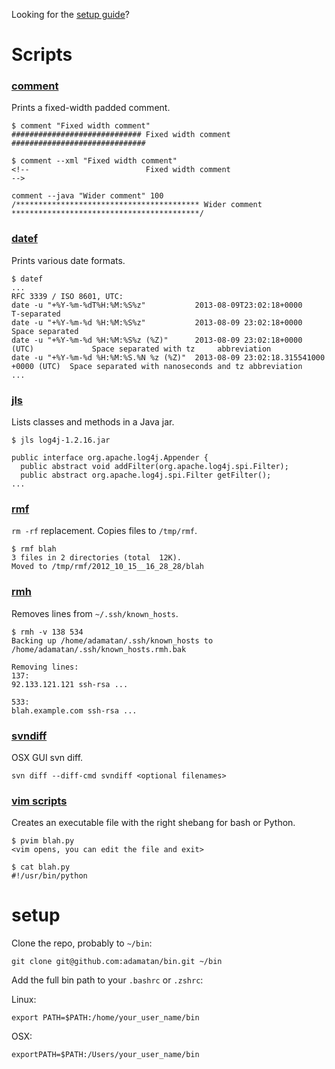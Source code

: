 Looking for the [setup guide](#setup)?

# Scripts

### [comment](https://github.com/adamatan/bin/tree/master/scripts/comment)

Prints a fixed-width padded comment.

    $ comment "Fixed width comment"
    ############################# Fixed width comment ##############################
        
    $ comment --xml "Fixed width comment"
    <!--                          Fixed width comment                            -->
    
    comment --java "Wider comment" 100
    /***************************************** Wider comment ******************************************/

### [datef](https://github.com/adamatan/bin/tree/master/scripts/datef)

Prints various date formats.

    $ datef
    ...
    RFC 3339 / ISO 8601, UTC:
    date -u "+%Y-%m-%dT%H:%M:%S%z"           2013-08-09T23:02:18+0000                   T-separated
    date -u "+%Y-%m-%d %H:%M:%S%z"           2013-08-09 23:02:18+0000                   Space separated
    date -u "+%Y-%m-%d %H:%M:%S%z (%Z)"      2013-08-09 23:02:18+0000 (UTC)             Space separated with tz     abbreviation
    date -u "+%Y-%m-%d %H:%M:%S.%N %z (%Z)"  2013-08-09 23:02:18.315541000 +0000 (UTC)  Space separated with nanoseconds and tz abbreviation
    ...

### [jls](https://github.com/adamatan/bin/tree/master/scripts/jls)

Lists classes and methods in a Java jar.

    $ jls log4j-1.2.16.jar
   
    public interface org.apache.log4j.Appender {
      public abstract void addFilter(org.apache.log4j.spi.Filter);
      public abstract org.apache.log4j.spi.Filter getFilter();
    ...

### [rmf](https://github.com/adamatan/bin/tree/master/scripts/rmf)

`rm -rf` replacement. Copies files to `/tmp/rmf`.

    $ rmf blah
    3 files in 2 directories (total  12K).
    Moved to /tmp/rmf/2012_10_15__16_28_28/blah

### [rmh](https://github.com/adamatan/bin/tree/master/scripts/rmh)

Removes lines from `~/.ssh/known_hosts`.

    $ rmh -v 138 534
    Backing up /home/adamatan/.ssh/known_hosts to /home/adamatan/.ssh/known_hosts.rmh.bak

    Removing lines:
    137:
    92.133.121.121 ssh-rsa ...

    533:
    blah.example.com ssh-rsa ...

### [svndiff](https://github.com/adamatan/bin/tree/master/scripts/svndiff)

OSX GUI svn diff.

    svn diff --diff-cmd svndiff <optional filenames>

### [vim scripts](https://github.com/adamatan/bin/tree/master/scripts/vim_scripts)

Creates an executable file with the right shebang for bash or Python.

    $ pvim blah.py
    <vim opens, you can edit the file and exit>

    $ cat blah.py
    #!/usr/bin/python

# setup

Clone the repo, probably to `~/bin`:

    git clone git@github.com:adamatan/bin.git ~/bin

Add the full bin path to your `.bashrc` or `.zshrc`:

Linux:

    export PATH=$PATH:/home/your_user_name/bin

OSX:

    exportPATH=$PATH:/Users/your_user_name/bin
